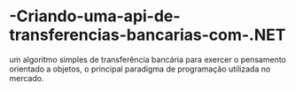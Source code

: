 # -Criando-uma-api-de-transferencias-bancarias-com-.NET
um algoritmo simples de transferência bancária para exercer o pensamento orientado a objetos, o principal paradigma de programação utilizada no mercado.
